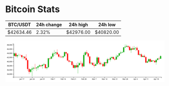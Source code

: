 # Bitcoin Stats

BTC/USDT|24h change|24h high|24h low|
|---|---|---|---|
|$42634.46|2.32%|$42976.00|$40820.00|

<img src="./chart.svg">
